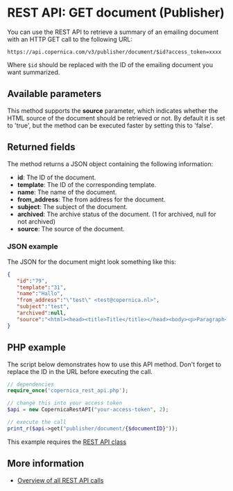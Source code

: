 # REST API: GET document (Publisher)

You can use the REST API to retrieve a summary of an emailing document 
with an HTTP GET call to the following URL:

`https://api.copernica.com/v3/publisher/document/$id?access_token=xxxx`

Where `$id` should be replaced with the ID of the emailing document you want summarized.

## Available parameters

This method supports the **source** parameter, which indicates whether the 
HTML source of the document should be retrieved or not. By default it is set 
to 'true', but the method can be executed faster by setting this to 'false'.

## Returned fields

The method returns a JSON object containing the following information:

* **id**: The ID of the document.    
* **template**: The ID of the corresponding template.
* **name**: The name of the document.
* **from_address**: The from address for the document.
* **subject**: The subject of the document.
* **archived**: The archive status of the document. (1 for archived, null for not archived)
* **source**: The source of the document. 

### JSON example

The JSON for the document might look something like this:

```json
{  
   "id":"79",
   "template":"31",
   "name":"Hallo",
   "from_address":"\"test\" <test@copernica.nl>",
   "subject":"test",
   "archived":null,
   "source":"<html><head><title>Title</title></head><body><p>Paragraph</p></body></html>"
}
```

## PHP example

The script below demonstrates how to use this API method. Don't forget 
to replace the ID in the URL before executing the call.

```php
// dependencies
require_once('copernica_rest_api.php');

// change this into your access token
$api = new CopernicaRestAPI("your-access-token", 2);

// execute the call
print_r($api->get("publisher/document/{$documentID}"));
```

This example requires the [REST API class](./rest-php)

## More information

* [Overview of all REST API calls](./rest-api)

